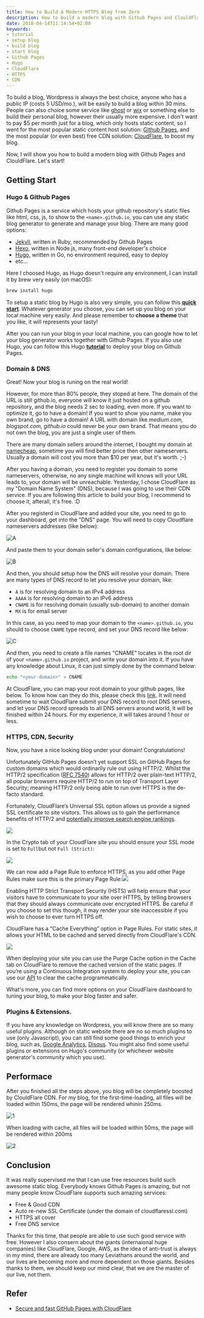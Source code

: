 ```yaml
---
title: How to Build A Modern HTTPS Blog from Zero
description: How to build a modern blog with Github Pages and ClouldFlare
date: 2018-04-14T11:14:54+02:00
keywords:
- tutorial
- setup blog
- build blog
- start blog
- Github Pages
- Hugo
- CloudFlare
- HTTPS
- CDN
---
```


To build a blog, Wordpress is always the best choice, anyone who has a public IP (costs 5 USD/mo.), will be easily to build a blog within 30 mins. People can also choice some service like [ghost](https://ghost.org/) or [wix](https://www.wix.com/) or something else to build their personal blog, however their usually more expensive. I don't want to pay $5 per month just for a blog, which only hosts static content, so I went for the most popular static content host solution: [Github Pages](https://pages.github.com/), and the most popular (or even best) free CDN solution: [CloudFlare](https://www.cloudflare.com/), to boost my blog. 

Now, I will show you how to build a modern blog with Github Pages and ClouldFlare. Let's start!

## Getting Start

### Hugo & Github Pages

Github Pages is a service which hosts your github repository's static files like html, css, js, to show to the `<name>.github.io`, you can use any static blog generator to generate and manage your blog. There are many good options: 

- [Jekyll](https://jekyllrb.com/), written in Ruby, recommended by Github Pages
- [Hexo](https://hexo.io/), written in Node.js, many front-end developer's choice
- [Hugo](https://gohugo.io/), written in Go, no environment required, easy to deploy
- etc...

Here I choosed Hugo, as Hugo doesn't require any environment, I can install it by brew very easily (on macOS):

```bash
brew install hugo
```

To setup a static blog by Hugo is also very simple, you can follow this **[<u>quick start</u>](https://gohugo.io/getting-started/quick-start/)**. Whatever generator you choose, you can set up you blog on your local machine very easily. And please remember to **choose a theme** that you like, it will represents your tasty!

After you can run your blog in your local machine, you can google how to let your blog generator works together with Github Pages. If you also use Hugo, you can follow this Hugo [**<u>tutorial</u>**](https://gohugo.io/hosting-and-deployment/hosting-on-github/) to deploy your blog on Github Pages.

### Domain & DNS

Great! Now your blog is runing on the real world! 

However, for more than 80% people, they stoped at here. The domain of the URL is still github.io, everyone will know it just hosted on a github repository, and the blog needs 2 sec to loading, even more. If you want to optimize it, go to have a domain! If you want to show you name, make you own brand, go to have a domain! A URL with domain like *medium.com, blogspot.com, github.io* could never be your own brand. That means you do not own the blog, you are just a single user of them.

There are many domain sellers around the internet, I bought my domain at [namecheap](https://www.namecheap.com/), sometime you will find better price then other nameservers. Usually a domain will cost you more than $10 per year, but it's worth. ;-) 

After you having a domain, you need to register you domain to some nameservers, otherwise, no any single machine will knows will your URL leads to, your domain will be unreachable. Yesterday, I chose CloudFlare as my "Domain Name System" (DNS), because I was going to use their CDN service. If you are following this article to build your blog, I recommend to choose it, afterall, it's free. :D

After you registerd in CloudFlare and added your site, you need to go to your dashboard, get into the "DNS" page. You will need to copy Cloudflare nameservers addresses (like below):

![A](https://i.imgur.com/rhvBkzw.png)

And paste them to your domain seller's domain configurations, like below:

![B](https://i.imgur.com/Ov0V7Vj.png)

And then, you should setup how the DNS will resolve your domain. There are many types of DNS record to let you resolve your domain, like:

- `A` is for resolving domain to an IPv4 address
- `AAAA` is for resolving domain to an IPv6 address
- `CNAME` is for resolving domain (usually sub-domain) to another domain
- `MX` is for email server

In this case, as you need to map your domain to the `<name>.github.io`, you should to choose `CNAME` type record, and set your DNS record like below:

![C](https://i.imgur.com/X7b9Msg.png)

And then, you need to create a file names "CNAME" locates in the root dir of your `<name>.github.io` project, and write your domain into it. If you have any knowledge about Linux, it can just simply done by the command below:

```bash
echo "<your-domain>" > CNAME
```

At CloudFlare, you can map your root domain to your github pages, like below. To know how can they do this, please check this [link](https://support.cloudflare.com/hc/en-us/articles/200169056-CNAME-Flattening-RFC-compliant-support-for-CNAME-at-the-root). It will need sometime to wait CloudFlare submit your DNS record to root DNS servers, and let your DNS record   spreads to all DNS servers around world, it will be finished within 24 hours. For my experience, it will takes around 1 hour or less.

### HTTPS, CDN, Security

Now, you have a nice looking blog under your domain! Congratulations!

Unfortunately GitHub Pages doesn’t yet support SSL on GitHub Pages for custom domains which would ordinarily rule out using HTTP/2. Whilst the HTTP/2 specification ([RFC 7540](https://tools.ietf.org/html/rfc7540)) allows for HTTP/2 over plain-text HTTP/2, all popular browsers require HTTP/2 to run on top of Transport Layer Security; meaning HTTP/2 only being able to run over HTTPS is the de-facto standard.

Fortunately, CloudFlare’s Universal SSL option allows us provide a signed SSL certificate to site visitors. This allows us to gain the performance benefits of HTTP/2 and [potentially improve search engine rankings](https://webmasters.googleblog.com/2014/08/https-as-ranking-signal.html).

![](https://blog.cloudflare.com/content/images/2016/06/cloudflare_ssl_modes.png)

In the Crypto tab of your CloudFlare site you should ensure your SSL mode is set to `Full`but not `Full (Strict)`:

![](https://blog.cloudflare.com/content/images/2016/06/T08btVu.png)

We can now add a Page Rule to enforce HTTPS, as you add other Page Rules make sure this is the primary Page Rule:![](https://blog.cloudflare.com/content/images/2016/06/always_use_https_page_rule.png)

Enabling HTTP Strict Transport Security (HSTS) will help ensure that your visitors have to communicate to your site over HTTPS, by telling browsers that they should always communicate over encrypted HTTPS. Be careful if you choose to set this though, it may render your site inaccessible if you wish to choose to ever turn HTTPS off.



CloudFlare has a “Cache Everything” option in Page Rules. For static sites, it allows your HTML to be cached and served directly from CloudFlare's CDN.

![](https://blog.cloudflare.com/content/images/2016/06/PtBIQyF.png)

When deploying your site you can use the Purge Cache option in the Cache tab on CloudFlare to remove the cached version of the static pages. If you’re using a Continuous Integration system to deploy your site, you can use our [API](https://api.cloudflare.com/) to clear the cache programmatically.

What's more, you can find more options on your CloudFlaire dashboard to tuning your blog, to make your blog faster and safer.

### Plugins & Extensions.

If you have any knowledge on Wordpress, you will know there are so many useful plugins. Although on static website there are no so much plugins to use (only Javascript), you can still find some good things to enrich your blog, such as, [Google Analytics](https://analytics.google.com/), [Disqus](https://disqus.com/). You might also find some useful plugins or extensions on Hugo's community (or whichever website generator's community which you use).

## Performace

After you finished all the steps above, you blog will be completely boosted by ClouldFlare CDN. For my blog, for the first-time-loading, all files will be loaded within 150ms, the page will be rendered whinin 250ms.

![1](https://i.imgur.com/QnnPGDB.png)

When loading with cache, all files will be loaded within 50ms, the page will be rendered within 200ms

![2](https://i.imgur.com/YI816p8.png)

## Conclusion

It was really supervised me that I can use free resources build such awesome static blog. Everybody knows Github Pages is amazing, but not many people know CloudFlare supports such amazing services:

- Free & Good CDN
- Auto re-new SSL Certificate (under the domain of cloudflaressl.com)
- HTTPS all cover
- Free DNS service

Thanks for this time, that people are able to use such good service with free. However I also consern about the giants (internaional huge companies) like CloudFlare, Google, AWS, as the idea of anti-trust is always in my mind, there are already too many Leviathans around the world, and our lives are becoming more and more dependent on those giants. Besides thanks to them, we should keep our mind clear, that we are the master of our live, not them.

## Refer

- [Secure and fast GitHub Pages with CloudFlare](https://blog.cloudflare.com/secure-and-fast-github-pages-with-cloudflare/)